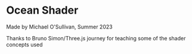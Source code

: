 # Ocean Shader

Made by Michael O'Sullivan, Summer 2023


Thanks to Bruno Simon/Three.js journey for teaching some of the shader concepts used